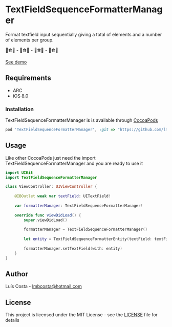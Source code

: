 # TextFieldSequenceFormatterManager
Format textfield input sequentially giving a total of elements and a number of elements per group.

:basketball::soccer::tennis:      -      :basketball::soccer::tennis:      -      :basketball::soccer::tennis:      -      :basketball::soccer::tennis:

[See demo](https://gfycat.com/WellinformedDisgustingBellfrog)

## Requirements
* ARC
* iOS 8.0

### Installation
TextFieldSequenceFormatterManager is is available through [CocoaPods](https://cocoapods.org)<br/>
```ruby
pod 'TextFieldSequenceFormatterManager', :git => "https://github.com/lmbcosta/TextFieldSequenceFormatterManager.git"
```

## Usage
Like other CocoaPods just need the import TextFieldSequenceFormatterManager and you are ready to use it

```swift
import UIKit
import TextFieldSequenceFormatterManager

class ViewController: UIViewController {
    
    @IBOutlet weak var textField: UITextField!
    
    var formatterManager: TextFieldSequenceFormatterManager!
    
    override func viewDidLoad() {
        super.viewDidLoad()
        
        formatterManager = TextFieldSequenceFormatterManager()
        
        let entity = TextFieldSequenceFormatterEntity(textField: textField, nElements: 16, nElementsPerGroup: 4, filledSequenceHandler: { textField in textField.backgroundColor = .green }, dischargedSequenceHandler: { textField in textField.backgroundColor = .white}, separator: .space)
        
        formatterManager.setTextField(with: entity)
    }
}
```

## Author
Luís Costa - lmbcosta@hotmail.com<br/>

## License
This project is licensed under the MIT License - see the [LICENSE](https://github.com/lmbcosta/TextFieldSequenceFormatterManager/blob/master/LICENCE) file for details


